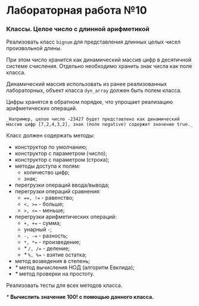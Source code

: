 # Лабораторная работа №10
### Классы. Целое число с длинной арифметикой

Реализовать класс `bignum` для представления длинных целых чисел произвольной длины. 

При этом число хранится как динамический массив цифр в десятичной системе счисления. Отдельно необходимо хранить знак числа как поле класса.

Динамический массив использовать из ранее реализованных лабораторных, объект класса `dyn_array` должен быть полем класса. 

Цифры хранятся в обратном порядке, что упрощает реализацию арифметических операций.

    _Например, целое число -23427 будет представлено как динамический массив цифр [7,2,4,3,2], знак (поле negative) содержит значение true._

Класс должен содержать методы:

* конструктор по умолчанию;
* конструктор с параметром (число);
* конструктор с параметром (строка);
* методы доступа к полям:
  * количество цифр;
  * знак;
* перегрузки операций ввода/вывода;
* перегрузки операций сравнения:
  * `==, !=` - равенство;
  * `<, >=` - больше;
  * `>, <=` - меньше;
* перегрузки арифметических операций:
  * `+, +=` - сумма;
  * унарный `-`;
  * `-, -=` - разность;
  * `*, *=` - произведение;
  * _*_ `/, /=` - деление;
  * _*_ `%, %=` - взятие остатка;
* метод возведения в степень;
* _*_ метод вычисления НОД (алгоритм Евклида);
* _*_ метод проверки на простоту.

Реализовать тесты для всех методов класса.

_*_  __Вычислить значение 100! с помощью данного класса.__


